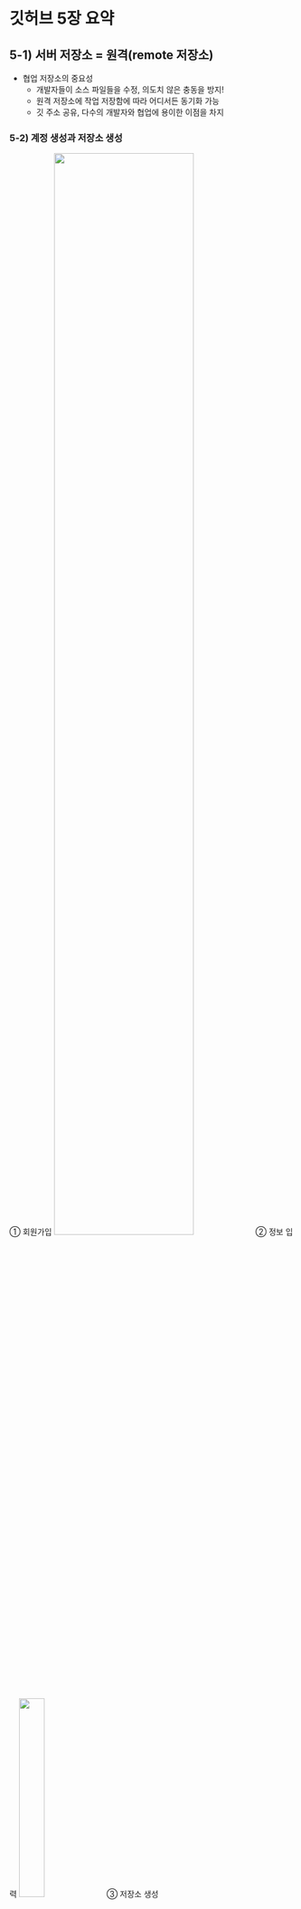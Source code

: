 # 깃허브 5장 요약
## 5-1) 서버 저장소 = 원격(remote 저장소)
* 협업 저장소의 중요성  
  * 개발자들이 소스 파일들을 수정, 의도치 않은 충동을 방지!
  * 원격 저장소에 작업 저장함에 따라 어디서든 동기화 가능
  * 깃 주소 공유, 다수의 개발자와 협업에 용이한 이점을 차지

<h3>5-2) 계정 생성과 저장소 생성</h3>
① 회원가입
<img src="https://user-images.githubusercontent.com/114343532/192197446-826faad1-06fc-4e2a-a41b-c3dd0de4573d.png" width="70%" height="70%">
② 정보 입력
<img src="https://user-images.githubusercontent.com/114343532/192197456-2a74e5d4-5c82-4e11-8441-4ee6c3987004.png" width="30%" height="30%">
③ 저장소 생성
<img src="https://user-images.githubusercontent.com/114343532/192197459-6c431d53-e800-4556-b3bb-a746a9f48a66.png" width="70%" height="70%">
④ 저장소 정보 입력
<img src="https://user-images.githubusercontent.com/114343532/192197463-06378ab9-770f-458e-83f8-291085d69254.png" width="30%" height="30%">
⑤ 저장소 생성 확인
<img src="https://user-images.githubusercontent.com/114343532/192197465-8d2dd552-08c1-4d74-ac89-3dba6028309c.png" width="70%" height="70%">

# 5.3 깃허브 연동 및 원격 등록
## 5.3.1 로컬 저장소
 * README 체크 X -> 새로운 로컬 저장소를 생성하고 원격 저장소 연결 방법
 * $mkdir gitstudy05 – 새 폴더 만들기
 * $cd gitstudy05
 * $git init – 저장소 깃으로 초기화     
 * Initialized empty Git repository in E:/gitstudy05/.git/
 * $echo “#gitstudy05” >>README.md – 파일 생성
 * $git add README.md – 스테이지에 등록
 * $git commit –m“first commit”- 커밋
 * 기존 저장소를 연결하는 방법
 
## 5.3.2 프로토콜
### Local
 * 서버로 이용시 폴더 경로만 입력
 * $ git remote add 원격저장소별칭 폴더경로
 * 빠른 동작 가능 / 모든 자료가 집중되는 위험성O

### HTTP
 * 깃은 HTTP 방식의 프로토컬 지원
 * HTTP는 기존 아이디와 비밀번호만으로 접속자를 인증하여 처리
 * HTTP는 익명으로도 처리할 수 있으며, 계정을 이용하여 처리할 수도 있다.

### SSH
 * 깃에서 권장하는 프로토콜
 * 높은 수준의 보안 통신으로 처리
 * 주소 앞에 ‘ssh://계정@주소’처럼 프로토콜 타입 지정
 * 접속시 인증서 사용 – 공개키는 서버에 등록, 개인키는 로컬에 저장
 * 익명 접속X

### Git
 * SSH와 유사하지만 인증 시스템X -> 보안에 취약

## 5.3.3 원격 저장소의 리모트 목록 관리
 * remote 명령어를 사용하여 원격 저장소 관리 + 현재 연결된 목록 확인 및 등록, 취소 작업 가능
 * $ git remote – 원격 저장소의 이름 출력(목록만 확인시 편리)
 * $ git remote –v 이름 + URL 확인

## 5.3.4 주소와 별칭
 * 로컬 저장소에 원격 저장소를 등록하련 서버 주소 필요 
 * 깃허브 같은 저장소 이영시 프로토콜 + 도메인 주소 형태로 되어 있다.
 * 로컬에 서버 저장소를 생성 할 때는 폴더 경로를 사용 가능
 * 별칭 – 긴 서버 URL 문자열을 별칭으로 만들어 사용 가능
 * 대표적인 별칭으로 origin 사용
 
## 5.3.5 원격 저장소에 연결

 * 원격 저장소와 연결하려면 add옵션 사용
 * $ git remote add 원격저장소별칭 원격저장소URL
 * 원격 저장소 추가시 인자 값으로 원격 저장소 URL 같이 입력
 * infoh@hojin MINGW64 /e/gitstudy05(master)
 * $ git remote add origin http://github.com/jinygit/gitstudy05.git - 자신의 서버 주소 입력 infoh@hojin MINGW64 /e/gitstudy05(master)
 * $ git remote –v 원격 저장소 목록 확인
 * origin http://github.com/jinygit/gitstudy05.git (fetch)
 * origin http://github.com/jinygit/gitstudy05.git (push)
 * 원격 저장소와 연결되면 fetch와 push 두 주소를 출력
 * 별칭은 중복선택X

## 5.3.6 소스트리에서 원격 브랜치

원격 저장소를 등록하면 기존 master 브랜치와 local/master 같은 별칭/브랜치가 자동 생성된다

## 5.3.7 별칭 이름 변경과 정보
 * 별칭 이름 변경 $ git remote rename 변경전 변경후
 * 상세 정보 확인 $ git remote show 원격저장소별칭

## 5.3.8 원격 서버 삭제
 * 등록된 원격 저장소 삭제
 * $ git remote rm 원격저장소별칭
